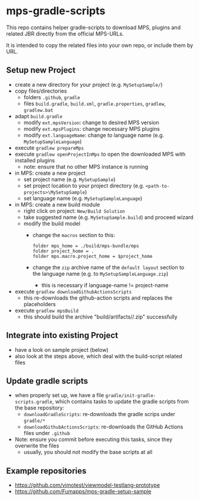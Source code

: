# mps-gradle-scripts

This repo contains helper gradle-scripts to download MPS, plugins and related JBR directly from the official MPS-URLs.

It is intended to copy the related files into your own repo, or include them by URL.

## Setup new Project

* create a new directory for your project (e.g. `MySetupSample/`)
* copy files/directories
  - folders `.github`, `gradle`
  - files `build.gradle`, `build.xml`, `gradle.properties`, `gradlew`, `gradlew.bat`
* adapt `build.gradle`
  - modify `ext.mpsVersion`: change to desired MPS version
  - modify `ext.mpsPlugins`: change necessary MPS plugins
  - modify `ext.languageName`: change to language name (e.g. `MySetupSampleLanguage`)
* execute `gradlew prepareMps`
* execute `gradlew openProjectInMps` to open the downloaded MPS with installed plugins
  - note: ensure that no other MPS instance is running
* in MPS: create a new project
  - set project name (e.g. `MySetupSample`)
  - set project location to your project directory (e.g. `<path-to-projects>\MySetupSample`)
  - set language name (e.g. `MySetupSampleLanguage`)
* in MPS: create a new build module
  - right click on project: `New/Build Solution`
  - take suggested name (e.g. `MySetupSample.build`) and proceed wizard
  - modify the build model
    * change the `macros` section to this:

      ```
      folder mps_home = ./build/mps-bundle/mps 
      folder project_home = . 
      folder mps.macro.project_home = $project_home
      ```
    * change the `zip` archive name of the `default layout` section to the language name (e.g. to `MySetupSampleLanguage.zip`)
      - this is necessary if language-name != project-name
* execute `gradlew downloadGithubActionsScripts`
  - this re-downloads the github-action scripts and replaces the placeholders
* execute `gradlew mpsBuild`
  - this should build the archive "build/artifacts/<projectName>/<projectName>.zip" successfully

## Integrate into existing Project

* have a look on sample project (below)
* also look at the steps above, which deal with the build-script related files

## Update gradle scripts

* when properly set up, we have a file `gradle/init-gradle-scripts.gradle`, which contains tasks to update the gradle scripts from the base repository:
  - `downloadGradleScripts`: re-downloads the gradle scrips under `gradle/*`
  - `downloadGithubActionsScripts`: re-downloads the GitHub Actions files under `.github`
* Note: ensure you commit before executing this tasks, since they overwrite the files
  - usually, you should not modify the base scripts at all

## Example repositories

* https://github.com/vimotest/viewmodel-testlang-prototype
* https://github.com/Fumapps/mps-gradle-setup-sample
